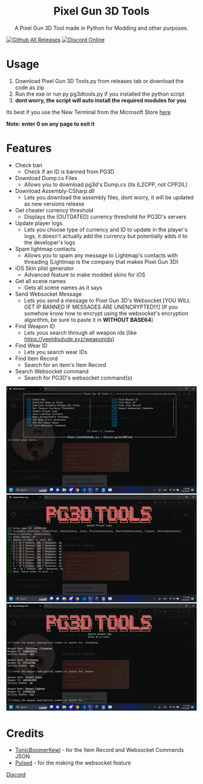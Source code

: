 
<h1 align="center">Pixel Gun 3D Tools</h1>
<p align="center">A Pixel Gun 3D Tool made in Python for Modding and other purposes.</p>

[![Github All Releases](https://img.shields.io/github/downloads/YeetDisDude/pg3d-tools/total.svg)]()
[![Discord Online](https://img.shields.io/discord/1082866190097072158)]()

# Usage
1. Download Pixel Gun 3D Tools.py from releases tab or download the code as zip
2. Run the exe or run py pg3dtools.py if you installed the python script
3. **dont worry, the script will auto install the required modules for you**

Its best if you use the New Terminal from the Microsoft Store [here](https://apps.microsoft.com/store/detail/windows-terminal/9N0DX20HK701)

**Note: enter 0 on any page to exit it**
# Features
- Check ban
  - Check if an ID is banned from PG3D
- Download Dump.cs Files
  - Allows you to download pg3d's Dump.cs (its IL2CPP, not CPP2IL)
- Download Assembly-CSharp.dll
  - Lets you download the assembly files, dont worry, it will be updated as new versions release
- Get cheater currency threshold
  - Displays the (OUTDATED) currency threshold for PG3D's servers
- Update player logs
  - Lets you choose type of currency and ID to update in the player's logs, it doesn't actually add the currency but potentially adds it to the developer's logs
- Spam lightmap contacts
  - Allows you to spam any message to Lightmap's contacts with threading (Lightmap is the company that makes Pixel Gun 3D)
- iOS Skin plist generator
  - Advanced feature to make modded skins for iOS
- Get all scene names
  - Gets all scene names as it says
- Send Websocket Message
  - Lets you send a message to Pixel Gun 3D's Websocket [YOU WILL GET IP BANNED IF MESSAGES ARE UNENCRYPTED!!!] (If you somehow know how to encrypt using the websocket's encryption algorithm, be sure to paste it in __WITHOUT BASE64__)
- Find Weapon ID
  - Lets yous search through all weapon ids (like https://yeetdisdude.xyz/weaponids)
- Find Wear ID
  - Lets you search wear IDs
- Find Item Record
  - Search for an item's Item Record
- Search Websocket command
  - Search for PG3D's websocket command(s)
  
![Image1](/image/pg3dtools1.png)
![Image2](/image/pg3dtools2.png)
![Image3](/image/pg3dtools3.png)

# Credits
- [TonicBoomerKewl](https://github.com/TonicBoomerKewl) - for the Item Record and Websocket Commands JSON
- [Pulsed](https://github.com/ChrxnZ) - for the making the websocket feature

[Discord](https://discord.gg/wnr9ME7enQ)
